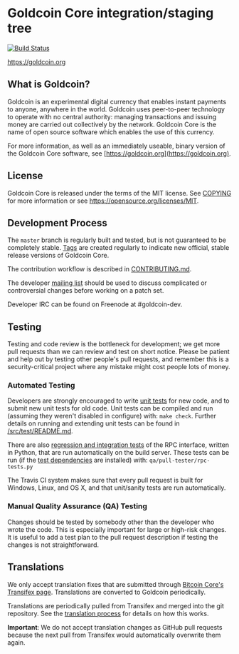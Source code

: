 Goldcoin Core integration/staging tree
=====================================

[![Build Status](https://travis-ci.org/goldcoin-project/goldcoin.svg?branch=master)](https://travis-ci.org/goldcoin-project/goldcoin)

https://goldcoin.org

What is Goldcoin?
----------------

Goldcoin is an experimental digital currency that enables instant payments to
anyone, anywhere in the world. Goldcoin uses peer-to-peer technology to operate
with no central authority: managing transactions and issuing money are carried
out collectively by the network. Goldcoin Core is the name of open source
software which enables the use of this currency.

For more information, as well as an immediately useable, binary version of
the Goldcoin Core software, see [https://goldcoin.org](https://goldcoin.org).

License
-------

Goldcoin Core is released under the terms of the MIT license. See [COPYING](COPYING) for more
information or see https://opensource.org/licenses/MIT.

Development Process
-------------------

The `master` branch is regularly built and tested, but is not guaranteed to be
completely stable. [Tags](https://github.com/goldcoin/Goldcoin-GLD/tags) are created
regularly to indicate new official, stable release versions of Goldcoin Core.

The contribution workflow is described in [CONTRIBUTING.md](CONTRIBUTING.md).

The developer [mailing list](https://groups.google.com/forum/#!forum/goldcoin-dev)
should be used to discuss complicated or controversial changes before working
on a patch set.

Developer IRC can be found on Freenode at #goldcoin-dev.

Testing
-------

Testing and code review is the bottleneck for development; we get more pull
requests than we can review and test on short notice. Please be patient and help out by testing
other people's pull requests, and remember this is a security-critical project where any mistake might cost people
lots of money.

### Automated Testing

Developers are strongly encouraged to write [unit tests](src/test/README.md) for new code, and to
submit new unit tests for old code. Unit tests can be compiled and run
(assuming they weren't disabled in configure) with: `make check`. Further details on running
and extending unit tests can be found in [/src/test/README.md](/src/test/README.md).

There are also [regression and integration tests](/qa) of the RPC interface, written
in Python, that are run automatically on the build server.
These tests can be run (if the [test dependencies](/qa) are installed) with: `qa/pull-tester/rpc-tests.py`

The Travis CI system makes sure that every pull request is built for Windows, Linux, and OS X, and that unit/sanity tests are run automatically.

### Manual Quality Assurance (QA) Testing

Changes should be tested by somebody other than the developer who wrote the
code. This is especially important for large or high-risk changes. It is useful
to add a test plan to the pull request description if testing the changes is
not straightforward.

Translations
------------

We only accept translation fixes that are submitted through [Bitcoin Core's Transifex page](https://www.transifex.com/projects/p/bitcoin/).
Translations are converted to Goldcoin periodically.

Translations are periodically pulled from Transifex and merged into the git repository. See the
[translation process](doc/translation_process.md) for details on how this works.

**Important**: We do not accept translation changes as GitHub pull requests because the next
pull from Transifex would automatically overwrite them again.
